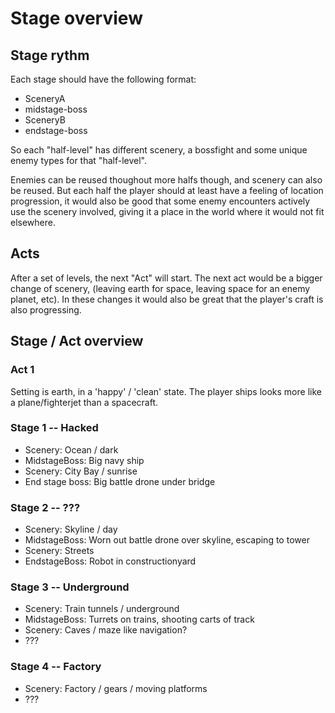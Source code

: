 # Stage overview

## Stage rythm

Each stage should have the following format:

- SceneryA
- midstage-boss
- SceneryB
- endstage-boss

So each "half-level" has different scenery, a bossfight and some unique
enemy types for that "half-level".

Enemies can be reused thoughout more halfs though, and scenery can also be reused. But each half the player should at least have a feeling of location progression, it would also be good that some enemy encounters actively use the scenery involved, giving it a place in the world where it would not fit elsewhere.

## Acts

After a set of levels, the next "Act" will start. The next act would be a bigger change of scenery, (leaving earth for space, leaving space for an enemy planet, etc). In these changes it would also be great that the player's craft is also progressing.

## Stage / Act overview

### Act 1

Setting is earth, in a 'happy' / 'clean' state. The player ships looks more like a plane/fighterjet than a spacecraft.

### Stage 1 -- Hacked

- Scenery: Ocean / dark
- MidstageBoss: Big navy ship
- Scenery: City Bay / sunrise
- End stage boss: Big battle drone under bridge

### Stage 2 -- ???

- Scenery: Skyline / day
- MidstageBoss: Worn out battle drone over skyline, escaping to tower
- Scenery: Streets
- EndstageBoss: Robot in constructionyard

### Stage 3 -- Underground

- Scenery: Train tunnels / underground
- MidstageBoss: Turrets on trains, shooting carts of track
- Scenery: Caves / maze like navigation?
- ???

### Stage 4 -- Factory

- Scenery: Factory / gears / moving platforms
- ???

